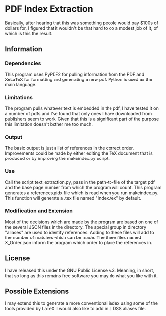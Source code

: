 # PDF Index Extraction
Basically, after hearing that this was something people would pay $100s of dollars for, I figured that it wouldn't be that hard to do a modest job of it, of which is this the result.

## Information

### Dependencies
This program uses PyPDF2 for pulling information from the PDF and XeLaTeX for formatting and generating a new pdf. Python is used as the main language.

### Limitations
The program pulls whatever text is embedded in the pdf, I have tested it on a number of pdfs and I've found that only ones I have downloaded from publishers seem to work. Given that this is a significant part of the purpose this limitation doesn't bother me too much.

### Output
The basic output is just a list of references in the correct order. Improvements could be made by either editing the TeX document that is produced or by improving the makeindex.py script.

### Use
Call the script text_extraction.py, pass in the path-to-file of the target pdf and the base page number from which the program will count. This program generates a references.pidx file which is read when you run makeindex.py. This function will generate a .tex file named "Index.tex" by default. 

### Modification and Extension
Most of the decisions which are made by the program are based on one of the several JSON files in the directory. The special group in directory "aliases" are used to identify references. Adding to these files will add to the number of matches which can be made. The three files named X_Order.json inform the program which order to place the references in. 

## License 
I have released this under the GNU Public License v.3. Meaning, in short, that so long as this remains free software you may do what you like with it.

## Possible Extensions
I may extend this to generate a more conventional index using some of the tools provided by LaTeX. I would also like to add in a DSS aliases file.

